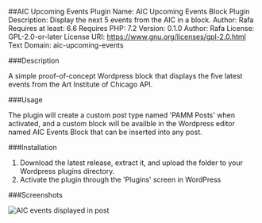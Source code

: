 ##AIC Upcoming Events
Plugin Name: AIC Upcoming Events Block Plugin
Description: Display the next 5 events from the AIC in a block.
Author: Rafa
Requires at least: 6.6
Requires PHP:      7.2
Version:           0.1.0
Author:            Rafa
License:           GPL-2.0-or-later
License URI:       https://www.gnu.org/licenses/gpl-2.0.html
Text Domain:       aic-upcoming-events

###Description

A simple proof-of-concept Wordpress block that displays the five latest events from the Art Institute of Chicago API.

###Usage

The plugin will create a custom post type named 'PAMM Posts' when activated, and a custom block will be availble in the Wordpress editor named AIC Events Block that can be inserted into any post.

###Installation

1. Download the latest release, extract it, and upload the folder to your Wordpress plugins directory.
1. Activate the plugin through the 'Plugins' screen in WordPress

###Screenshots

![AIC events displayed in post](screenshot.jpg?raw=true)